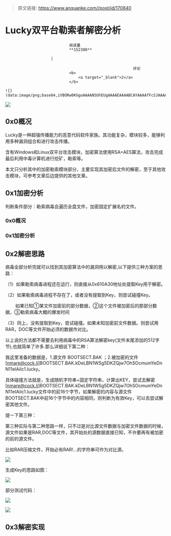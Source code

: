 > 原文链接: https://www.anquanke.com//post/id/170840 


# Lucky双平台勒索者解密分析


                                阅读量   
                                **152380**
                            
                        |
                        
                                                            评论
                                <b>
                                    <a target="_blank">2</a>
                                </b>
                                                                                                                                    ![](data:image/png;base64,iVBORw0KGgoAAAANSUhEUgAAAAEAAAABCAYAAAAfFcSJAAAAAXNSR0IArs4c6QAAAARnQU1BAACxjwv8YQUAAAAJcEhZcwAADsQAAA7EAZUrDhsAAAANSURBVBhXYzh8+PB/AAffA0nNPuCLAAAAAElFTkSuQmCC)
                                                                                            



[![](https://p4.ssl.qhimg.com/t015477c66c5d389980.png)](https://p4.ssl.qhimg.com/t015477c66c5d389980.png)



## 0x0概况

Lucky是一种超强传播能力的恶意代码软件家族。其功能复杂，模块较多，能够利用多种漏洞组合和进行攻击传播。

含有Windows和Linux双平台攻击模块，加密算法使用RSA+AES算法，攻击完成最后利用中毒计算机进行挖矿，勒索等。

本文只分析其中的加密勒索模块部分，主要实现其加密后文件的解密，至于其他攻击模块，可参考文章后边提供的其他文章。



## 0x1加密分析

判断条件部分：勒索病毒会遍历全盘文件，加密固定扩展名的文件。

### 0x0概况

### 0x1加密分析

## 0x2解密思路

病毒全部分析完就可以找到其加密算法中的漏洞用以解密,以下提供三种方案的思路：

（1）如果勒索病毒进程还在运行，则直接从0x610A30地址处提取Key用于解密。

（2）如果勒索病毒进程不存在了，或者没有提取到Key，则尝试碰撞Key。

        如果已知①某文件加密前的部分数据，②这个文件被加密后的那部分数据，③勒索病毒大概的爆发时间

（3）同上，没有提取到Key，尝试碰撞。如果未知加密前文件数据。则尝试用RAR，DOC等文件开始必须的数据作对比。

以上说的方法都不需要去利用病毒中的RSA算法解密key(文件末尾添加的512字节),也就简单了许多.那么详细说下第二种：

我这里准备的数据是，1.源文件 BOOTSECT.BAK ；2.被加密的文件 [nmare@cock.li]BOOTSECT.BAK.kDeLBN1WSg5DKZQjw7OhSOcmumYeDnN11eIAiIc1.lucky。

具体碰撞方法就是，生成随机字符串+固定字符串，计算出KEY，尝试去解密[nmare@cock.li]BOOTSECT.BAK.kDeLBN1WSg5DKZQjw7OhSOcmumYeDnN11eIAiIc1.lucky文件中的前16个字节，如果解密的内容与源文件BOOTSECT.BAK中前16个字节中的内容相同，则判断为有效Key，可以去尝试解密其他文件。

提一下第三种：

第三种实际与第二种思路一样，只不过是对比源文件数据与加密文件数据的时候，源文件如果是RAR,DOC等文件，其开始处的源数据直接已知，不许要再有被加密的前的源文件。

比如RAR压缩文件，开始必有RAR!…的字符串可作为对比源。

[![](https://p4.ssl.qhimg.com/t01b17bc64e69c817b4.png)](https://p4.ssl.qhimg.com/t01b17bc64e69c817b4.png)

生成Key的思路如图：

[![](https://p5.ssl.qhimg.com/t01680b6f1f75ccc8ef.png)](https://p5.ssl.qhimg.com/t01680b6f1f75ccc8ef.png)

部分测试代码：

[![](https://p4.ssl.qhimg.com/t01a5b8066364b29708.png)](https://p4.ssl.qhimg.com/t01a5b8066364b29708.png)

[![](https://p4.ssl.qhimg.com/t015f4b06f39e00814c.png)](https://p4.ssl.qhimg.com/t015f4b06f39e00814c.png)

## 0x3解密实现
